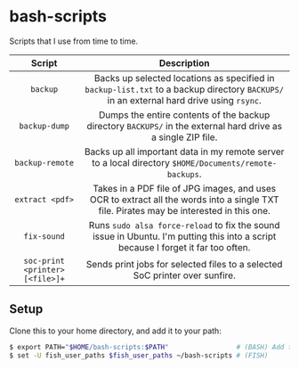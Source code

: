 # bash-scripts

Scripts that I use from time to time.

| Script                          | Description                                                                                                                             |
|:-------------------------------:|:---------------------------------------------------------------------------------------------------------------------------------------:|
| `backup`                        | Backs up selected locations as specified in `backup-list.txt` to a backup directory `BACKUPS/` in an external hard drive using `rsync`. |
| `backup-dump`                   | Dumps the entire contents of the backup directory `BACKUPS/` in the external hard drive as a single ZIP file.                           |
| `backup-remote`                 | Backs up all important data in my remote server to a local directory `$HOME/Documents/remote-backups`.                                  |
| `extract <pdf>`                 | Takes in a PDF file of JPG images, and uses OCR to extract all the words into a single TXT file. Pirates may be interested in this one. |
| `fix-sound`                     | Runs `sudo alsa force-reload` to fix the sound issue in Ubuntu. I'm putting this into a script because I forget it far too often.       |
| `soc-print <printer> [<file>]+` | Sends print jobs for selected files to a selected SoC printer over sunfire.                                                             |

## Setup

Clone this to your home directory, and add it to your path:

```sh
$ export PATH="$HOME/bash-scripts:$PATH"                 # (BASH) Add to ~/.bashrc
$ set -U fish_user_paths $fish_user_paths ~/bash-scripts # (FISH)
```
